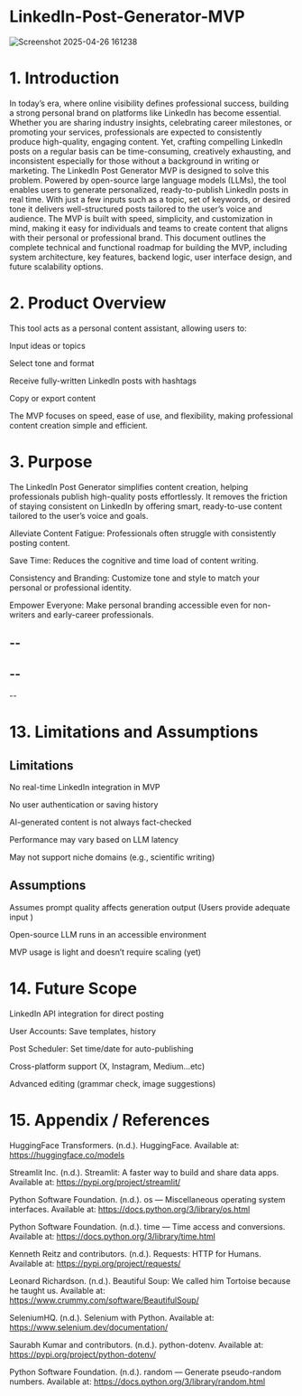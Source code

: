 # LinkedIn-Post-Generator-MVP
![Screenshot 2025-04-26 161238](https://github.com/user-attachments/assets/2a5d6bbd-52a6-42f2-9d04-c0c88f98c086)


# 1. Introduction
In today’s era, where online visibility defines professional success, building a strong personal brand on platforms like LinkedIn has become essential. Whether you are sharing industry insights, celebrating career milestones, or promoting your services, professionals are expected to consistently produce high-quality, engaging content. Yet, crafting compelling LinkedIn posts on a regular basis can be time-consuming, creatively exhausting, and inconsistent especially for those without a background in writing or marketing.
The LinkedIn Post Generator MVP is designed to solve this problem. Powered by open-source large language models (LLMs), the tool enables users to generate personalized, ready-to-publish LinkedIn posts in real time. With just a few inputs such as a topic, set of keywords, or desired tone it delivers well-structured posts tailored to the user’s voice and audience. The MVP is built with speed, simplicity, and customization in mind, making it easy for individuals and teams to create content that aligns with their personal or professional brand.
This document outlines the complete technical and functional roadmap for building the MVP, including system architecture, key features, backend logic, user interface design, and future scalability options.

# 2. Product Overview
This tool acts as a personal content assistant, allowing users to:

Input ideas or topics

Select tone and format

Receive fully-written LinkedIn posts with hashtags

Copy or export content

The MVP focuses on speed, ease of use, and flexibility, making professional content creation simple and efficient.


# 3. Purpose
The LinkedIn Post Generator simplifies content creation, helping professionals publish high-quality posts effortlessly. It removes the friction of staying consistent on LinkedIn by offering smart, ready-to-use content tailored to the user’s voice and goals.

Alleviate Content Fatigue: Professionals often struggle with consistently posting content.

Save Time: Reduces the cognitive and time load of content writing.

Consistency and Branding: Customize tone and style to match your personal or professional identity.

Empower Everyone: Make personal branding accessible even for non-writers and early-career professionals.

--
--
--
--
--


# 13. Limitations and Assumptions

## Limitations

No real-time LinkedIn integration in MVP

No user authentication or saving history

AI-generated content is not always fact-checked

Performance may vary based on LLM latency

May not support niche domains (e.g., scientific writing)

## Assumptions
Assumes prompt quality affects generation output (Users provide adequate input )

Open-source LLM runs in an accessible environment

MVP usage is light and doesn’t require scaling (yet)

# 14. Future Scope
LinkedIn API integration for direct posting

User Accounts: Save templates, history

Post Scheduler: Set time/date for auto-publishing

Cross-platform support (X, Instagram, Medium…etc)

Advanced editing (grammar check, image suggestions)

# 15. Appendix / References
    
HuggingFace Transformers. (n.d.). HuggingFace. Available at: https://huggingface.co/models


Streamlit Inc. (n.d.). Streamlit: A faster way to build and share data apps. Available at: https://pypi.org/project/streamlit/ 


Python Software Foundation. (n.d.). os — Miscellaneous operating system interfaces. Available at: https://docs.python.org/3/library/os.html 


Python Software Foundation. (n.d.). time — Time access and conversions. Available at: https://docs.python.org/3/library/time.html


Kenneth Reitz and contributors. (n.d.). Requests: HTTP for Humans. Available at: https://pypi.org/project/requests/


Leonard Richardson. (n.d.). Beautiful Soup: We called him Tortoise because he taught us. Available at: https://www.crummy.com/software/BeautifulSoup/


SeleniumHQ. (n.d.). Selenium with Python. Available at: https://www.selenium.dev/documentation/


Saurabh Kumar and contributors. (n.d.). python-dotenv. Available at: https://pypi.org/project/python-dotenv/


Python Software Foundation. (n.d.). random — Generate pseudo-random numbers. Available at: https://docs.python.org/3/library/random.html






